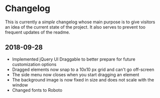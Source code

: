 # Changelog
This is currently a *simple* changelog whose main purpose is to give visitors an idea of the current state of the project. It also serves to prevent too frequent updates of the readme.

## 2018-09-28
- Implemented jQuery UI Draggable to better prepare for future customization options
- Dragged elements now snap to a 10x10 px grid and can't go off-screen
- The side menu now closes when you start dragging an element
- The background image is now fixed in size and does not scale with the window
- Changed fonts to Roboto
